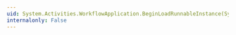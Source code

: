 ```yaml
---
uid: System.Activities.WorkflowApplication.BeginLoadRunnableInstance(System.TimeSpan,System.AsyncCallback,System.Object)
internalonly: False
---
```

